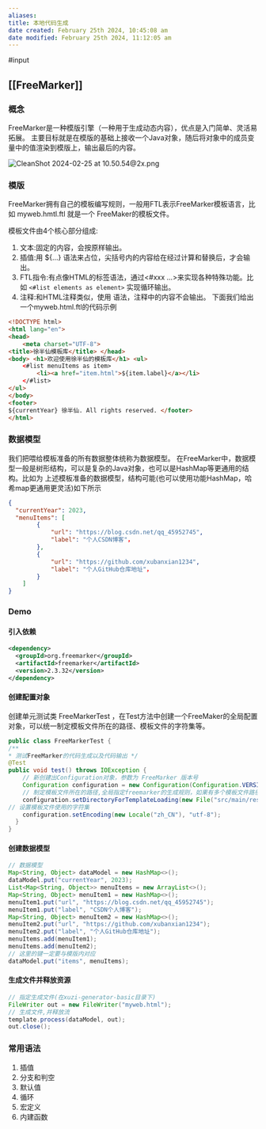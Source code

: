 ```yaml
---
aliases: 
title: 本地代码生成
date created: February 25th 2024, 10:45:08 am
date modified: February 25th 2024, 11:12:05 am
---
```

#input 

## [[FreeMarker]]

### 概念
FreeMarker是一种模版引擎（一种用于生成动态内容），优点是入门简单、灵活易拓展。
主要目标就是在模版的基础上接收一个Java对象，随后将对象中的成员变量中的值渲染到模版上，输出最后的内容。

![CleanShot 2024-02-25 at 10.50.54@2x.png](https://typora-tes.oss-cn-shanghai.aliyuncs.com/picgo/CleanShot%202024-02-25%20at%2010.50.54%402x.png)

### 模版
FreeMarker拥有自己的模板编写规则，一般用FTL表示FreeMarker模板语言，比如 myweb.hmtl.ftl 就是一个 FreeMaker的模板文件。

模板文件由4个核心部分组成:
1. 文本:固定的内容，会按原样输出。
2. 插值:用 ${...} 语法来占位，尖括号内的内容给在经过计算和替换后，才会输出。
3. FTL指令:有点像HTML的标签语法，通过<#xxx ...>来实现各种特殊功能。比如 `<#list elements as element>` 实现循环输出。
4. 注释:和HTML注释类似，使用 语法，注释中的内容不会输出。 下面我们给出一个myweb.html.ftl的代码示例
```html
<!DOCTYPE html>
<html lang="en">
<head>
    <meta charset="UTF-8">
<title>徐半仙模板库</title> </head>
<body> <h1>欢迎使用徐半仙的模板库</h1> <ul>
    <#list menuItems as item>
        <li><a href="item.html">${item.label}</a></li>
    </#list>
</ul>
</body>
<footer>
${currentYear} 徐半仙. All rights reserved. </footer>
</html>
```

### 数据模型
我们把喂给模板准备的所有数据整体统称为数据模型。
在FreeMarker中，数据模型一般是树形结构，可以是复杂的Java对象，也可以是HashMap等更通用的结构。比如为 上述模板准备的数据模型，结构可能(也可以使用功能HashMap，哈希map更通用更灵活)如下所示
```json
{
  "currentYear": 2023,
  "menuItems": [
		{
			"url": "https://blog.csdn.net/qq_45952745",
			"label": "个人CSDN博客"，
		}, 
		{
		    "url": "https://github.com/xubanxian1234",
		    "label": "个人GitHub仓库地址"， 
		}
	] 
}
```

### Demo
#### 引入依赖
```xml
<dependency>
  <groupId>org.freemarker</groupId>
  <artifactId>freemarker</artifactId>
  <version>2.3.32</version>
</dependency>
```

#### 创建配置对象
创建单元测试类 FreeMarkerTest ，在Test方法中创建一个FreeMaker的全局配置对象，可以统一制定模板文件所在的路径、模板文件的字符集等。
```java
public class FreeMarkerTest {
/**
* 测试FreeMarker的代码生成以及代码输出 */
@Test
public void test() throws IOException {
	// 新创建出Configuration对象，参数为 FreeMarker 版本号
	Configuration configuration = new Configuration(Configuration.VERSION_2_3_32);
	// 制定模板文件所在的路径,全局指定freemarker的生成规则，如果有多个模板文件路径则生成多个 configuration即可
    configuration.setDirectoryForTemplateLoading(new File("src/main/resources/templates"));
// 设置模板文件使用的字符集
    configuration.setEncoding(new Locale("zh_CN"), "utf-8");
  }
}
```

#### 创建数据模型
```java
// 数据模型
Map<String, Object> dataModel = new HashMap<>(); 
dataModel.put("currentYear", 2023);
List<Map<String, Object>> menuItems = new ArrayList<>(); 
Map<String, Object> menuItem1 = new HashMap<>(); 
menuItem1.put("url", "https://blog.csdn.net/qq_45952745"); 
menuItem1.put("label", "CSDN个人博客");
Map<String, Object> menuItem2 = new HashMap<>(); 
menuItem2.put("url", "https://github.com/xubanxian1234"); 
menuItem2.put("label", "个人GitHub仓库地址"); 
menuItems.add(menuItem1);
menuItems.add(menuItem2);
// 这里的键一定要与模版内对应
dataModel.put("items", menuItems);
```

#### 生成文件并释放资源
```java
// 指定生成文件(在xuzi-generator-basic目录下) 
FileWriter out = new FileWriter("myweb.html");
// 生成文件,并释放流 
template.process(dataModel, out); 
out.close();
```

### 常用语法
1. 插值
2. 分支和判空
3. 默认值
4. 循环
5. 宏定义
6. 内建函数